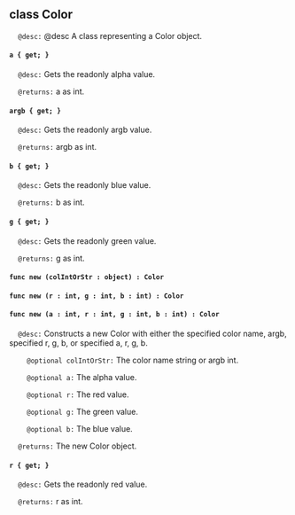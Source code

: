 ## class Color

&nbsp;&nbsp;&nbsp;&nbsp;```@desc:``` @desc A class representing a Color object.

#### ```a { get; }```

&nbsp;&nbsp;&nbsp;&nbsp;```@desc:``` Gets the readonly alpha value.

&nbsp;&nbsp;&nbsp;&nbsp;```@returns:``` a as int.

#### ```argb { get; }```

&nbsp;&nbsp;&nbsp;&nbsp;```@desc:``` Gets the readonly argb value.

&nbsp;&nbsp;&nbsp;&nbsp;```@returns:``` argb as int.

#### ```b { get; }```

&nbsp;&nbsp;&nbsp;&nbsp;```@desc:``` Gets the readonly blue value.

&nbsp;&nbsp;&nbsp;&nbsp;```@returns:``` b as int.

#### ```g { get; }```

&nbsp;&nbsp;&nbsp;&nbsp;```@desc:``` Gets the readonly green value.

&nbsp;&nbsp;&nbsp;&nbsp;```@returns:``` g as int.

#### ```func new (colIntOrStr : object) : Color```

#### ```func new (r : int, g : int, b : int) : Color```

#### ```func new (a : int, r : int, g : int, b : int) : Color```

&nbsp;&nbsp;&nbsp;&nbsp;```@desc:``` Constructs a new Color with either the specified color name, argb, specified r, g, b, or specified a, r, g, b.

&nbsp;&nbsp;&nbsp;&nbsp;&nbsp;&nbsp;&nbsp;&nbsp;```@optional colIntOrStr:``` The color name string or argb int.

&nbsp;&nbsp;&nbsp;&nbsp;&nbsp;&nbsp;&nbsp;&nbsp;```@optional a:``` The alpha value.

&nbsp;&nbsp;&nbsp;&nbsp;&nbsp;&nbsp;&nbsp;&nbsp;```@optional r:``` The red value.

&nbsp;&nbsp;&nbsp;&nbsp;&nbsp;&nbsp;&nbsp;&nbsp;```@optional g:``` The green value.

&nbsp;&nbsp;&nbsp;&nbsp;&nbsp;&nbsp;&nbsp;&nbsp;```@optional b:``` The blue value.

&nbsp;&nbsp;&nbsp;&nbsp;```@returns:``` The new Color object.

#### ```r { get; }```

&nbsp;&nbsp;&nbsp;&nbsp;```@desc:``` Gets the readonly red value.

&nbsp;&nbsp;&nbsp;&nbsp;```@returns:``` r as int.

